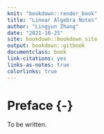 ```yaml
--- 
knit: "bookdown::render_book"
title: "Linear Algebra Notes"
author: "Lingyun Zhang"
date: "2021-10-25"
site: bookdown::bookdown_site
output: bookdown::gitbook
documentclass: book
link-citations: yes
links-as-notes: true
colorlinks: true
---
```






# Preface {-}

To be written.

